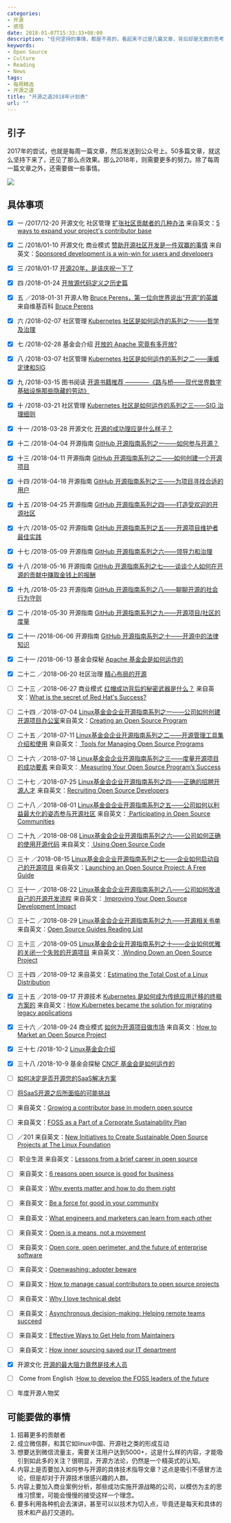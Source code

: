 ```yaml
---
categories:
- 开源
- 感悟
date: 2018-01-07T15:33:33+08:00
description: "任何坚持的事情，都是不易的，看起来不过是几篇文章，背后却是无数的思考和不间断的打磨。2018，继续摸索着前进。开源走进历史，不可逆转！要么拥抱，要么沉沦。"
keywords:
- Open Source
- Culture
- Reading
- News
tags:
- 每周精选
- 开源之道
title: "开源之道2018年计划表"
url: ""
---
```


## 引子

2017年的尝试，也就是每周一篇文章，然后发送到公众号上。50多篇文章，就这么坚持下来了，还见了那么点效果。那么2018年，则需要更多的努力。除了每周一篇文章之外，还需要做一些事情。

![](https://raw.githubusercontent.com/OCselected/ttoos/master/content/public/2018_calendar.png)


## 具体事项

- [x] 一 /2017/12-20 开源文化 社区管理 [扩张社区贡献者的几种办法](./posts/community_management/expand_project_contributor/) 来自英文：[5 ways to expand your project's contributor base](https://opensource.com/article/17/1/expand-project-contributor-base)
- [x] 二 /2018/01-10 开源文化 商业模式 [赞助开源社区开发是一件双赢的事情](./posts/contribute_to_community/sponsored_development_is_a_win-win/) 来自英文：[Sponsored development is a win-win for users and developers](https://opensource.com/article/17/11/sponsored-development)
- [x] 三 /2018/01-17 [开源20年，是该庆祝一下了](./posts/opensource_culture/opensource_20_years/)
- [x] 四 /2018-01-24 [开放源代码定义之历史篇](./posts/opensource_culture/the_open_source_definition_history/)
- [x] 五 ／2018-01-31 开源人物 [Bruce Perens，第一位向世界说出“开源”的英雄](./posts/opensource_leader/bruce_perens_open_source_definition/) 来自维基百科 [Bruce Perens](https://en.wikipedia.org/wiki/Bruce_Perens)
- [x] 六 /2018-02-07 社区管理 [Kubernetes 社区是如何运作的系列之一——哲学及治理](./posts/community_management/how_kubernetes_community_works_1/)
- [x] 七 /2018-02-28 基金会介绍 [开放的 Apache 究竟有多开放?](./posts/opensource/apache_is_open/)
- [x] 八 /2018-03-07 社区管理 [Kubernetes 社区是如何运作的系列之二——康威定律和SIG](./posts/community_management/how_kubernetes_community_works_2/)
- [x] 九 /2018-03-15 图书阅读 [开源书籍推荐 ————《路与桥——现代世界数字基础设施那些隐藏的劳动》](posts/paper_or_book_reading/road_and_bridges_the_unseen_labor_behind_our_digital_infrastructure/)
- [x] 十 /2018-03-21 社区管理 [Kubernetes 社区是如何运作的系列之三——SIG 治理细则](./posts/community_management/how_kubernetes_community_works_3/)
- [x] 十一 /2018-03-28 开源文化 [开源的成功理应是什么样子？](./posts/opensource_culture/what_success_really_looks_like_in_open_source/)
- [x] 十二 /2018-04-04 开源指南 [GitHub 开源指南系列之一——如何参与开源？](https://ocselected.github.io/open-source-guide/how-to-contribute/)
- [x] 十三 /2018-04-11 开源指南 [GitHub 开源指南系列之二——如何创建一个开源项目](https://ocselected.github.io/open-source-guide/starting-a-project/)
- [x] 十四 /2018-04-18 开源指南 [GitHub 开源指南系列之三——为项目寻找合适的用户](https://ocselected.github.io/open-source-guide/finding-users/)
- [x] 十五 /2018-04-25 开源指南 [GitHub 开源指南系列之四——打造受欢迎的开源社区](https://ocselected.github.io/open-source-guide/building-community/)
- [x] 十六 /2018-05-02 开源指南 [GitHub 开源指南系列之五——开源项目维护者最佳实践](https://ocselected.github.io/open-source-guide/best-practices/)
- [x] 十七 /2018-05-09 开源指南 [GitHub 开源指南系列之六——领导力和治理](https://ocselected.github.io/open-source-guide/leadership-and-governance/)
- [x] 十八 /2018-05-16 开源指南 [GitHub 开源指南系列之七——谈谈个人如何在开源的贡献中赚取金钱上的报酬](https://ocselected.github.io/open-source-guide/getting-paid/)
- [x] 十九 /2018-05-23 开源指南 [GitHub 开源指南系列之八——聊聊开源的社会行为守则](https://ocselected.github.io/open-source-guide/code-of-conduct/)
- [x] 二十 /2018-05-30 开源指南 [GitHub 开源指南系列之九——开源项目/社区的度量](https://ocselected.github.io/open-source-guide/metrics/)
- [x] 二十一 /2018-06-06 开源指南 [GitHub 开源指南系列之十——开源中的法律知识](https://ocselected.github.io/open-source-guide/legal/)
- [x] 二十一 /2018-06-13 基金会探秘 [Apache 基金会是如何运作的](./posts/foundation_introduce/how_apache_works/)
- [x] 二十二 ／2018-06-20 社区治理 [精心布局的开源](./posts/opensource/open_by_design/)
- [ ] 二十三 ／2018-06-27 商业模式 [红帽成功背后的秘密武器是什么？](./posts/business_model/what_is_the_secret_of_redhat_success) 来自英文：[What is the secret of Red Hat's Success?](http://timreview.ca/sites/default/files/article_PDF/Suehle_TIMReview_January2012_0.pdf)
- [ ] 二十四 ／2018-07-04 [Linux基金会企业开源指南系列之一——公司如何创建开源项目办公室]()来自英文：[Creating an Open Source Program](https://www.linuxfoundation.org/creating-an-open-source-program/)
- [ ] 二十五 ／2018-07-11 [Linux基金会企业开源指南系列之二——开源管理工具集介绍和使用]() 来自英文：[
Tools for Managing Open Source Programs](https://www.linuxfoundation.org/tools-managing-open-source-programs/)
- [ ] 二十六 ／2018-07-18 [Linux基金会企业开源指南系列之三——度量开源项目的成功要素]() 来自英文：[
Measuring Your Open Source Program’s Success](https://www.linuxfoundation.org/measuring-your-open-source-program-success/)
- [ ] 二十七 ／2018-07-25 [Linux基金会企业开源指南系列之四——正确的招聘开源人才]() 来自英文：[Recruiting Open Source Developers](https://www.linuxfoundation.org/recruiting-open-source-developers/)
- [ ] 二十八 ／2018-08-01 [Linux基金会企业开源指南系列之五——公司如何以利益最大化的姿态参与开源社区]() 来自英文：[
Participating in Open Source Communities](https://www.linuxfoundation.org/participating-open-source-communities/)
- [ ] 二十九 ／2018-08-08 [Linux基金会企业开源指南系列之六——公司如何正确的使用开源代码]() 来自英文：[
Using Open Source Code](https://www.linuxfoundation.org/using-open-source-code/)
- [ ] 三十 ／2018-08-15 [Linux基金会企业开源指南系列之七——企业如何启动自己的开源项目]() 来自英文：[Launching an Open Source Project: A Free Guide](https://www.linuxfoundation.org/blog/launching-open-source-project-free-guide/)
- [ ] 三十一 ／2018-08-22 [Linux基金会企业开源指南系列之八——公司如何改进自己的开源开发流程]() 来自英文：[
Improving Your Open Source Development Impact](https://www.linuxfoundation.org/resources/open-source-guides/improving-your-open-source-development-impact/)
- [ ] 三十二 ／2018-08-29 [Linux基金会企业开源指南系列之九——开源相关书单]() 来自英文：[Open Source Guides Reading List](https://www.linuxfoundation.org/resources/open-source-guides/open-source-guides-reading-list/)
- [ ] 三十三 ／2018-09-05 [Linux基金会企业开源指南系列之十——企业如何优雅的关闭一个失败的开源项目]() 来自英文：[
Winding Down an Open Source Project](https://www.linuxfoundation.org/resources/open-source-guides/winding-down-an-open-source-project/)
- [ ] 三十四 ／2018-09-12 []() 来自英文：[Estimating the Total Cost of a Linux Distribution](https://www.linux.com/publications/estimating-total-cost-linux-distribution)
- [x] 三十五 ／2018-09-17 开源技术 [Kubernetes 是如何成为传统应用迁移的终极方案的](./posts/opensource_technology/how-kubernetes-became-solution-migrating-legacy-applications/) 来自英文：[How Kubernetes became the solution for migrating legacy applications](https://opensource.com/article/18/2/how-kubernetes-became-solution-migrating-legacy-applications)
- [x] 三十六 ／2018-09-24 商业模式 [如何为开源项目做市场](posts/business_model/marketing-open-source-project) 来自英文：[How to Market an Open Source Project](https://www.linuxfoundation.org/blog/marketing-open-source-project/)
- [x] 三十七 /2018-10-2 [Linux基金会介绍](posts/foundation_introduce/linux_foundation_introduce)
- [x] 三十八 /2018-10-9 基金会探秘 [CNCF 基金会是如何运作的](./posts/foundation_introduce/how_cncf_works/)
- [ ] [如何决定是否开源您的SaaS解决方案](https://opensource.com/article/18/5/open-source-saas-y-world)
- [ ] [将SaaS开源之后所面临的可能挑战](https://opensource.com/article/18/5/open-source-saas-y-world-part-2)

- [ ] 来自英文：[Growing a contributor base in modern open source](https://opensource.com/life/16/5/growing-contributor-base-modern-open-source)
- [ ] 来自英文：[FOSS as a Part of a Corporate Sustainability Plan](https://www.linuxjournal.com/content/foss-part-corporate-sustainability-plan)
- [ ] ／201 []() 来自英文：[New Initiatives to Create Sustainable Open Source Projects at The Linux Foundation](https://www.linuxfoundation.org/blog/new-initiatives-to-create-sustainable-open-source-projects-at-the-linux-foundation/)
- [ ] []() 职业生涯 来自英文：[Lessons from a brief career in open source](https://opensource.com/article/17/2/preparing-career-open-source)
- [ ] []() 来自英文：[6 reasons open source is good for business](https://opensource.com/article/17/10/6-reasons-choose-open-source-software)
- [ ] []() 来自英文：[Why events matter and how to do them right](https://opensource.com/article/17/1/drupal-sibera)
- [ ] []() 来自英文：[Be a force for good in your community](https://opensource.com/open-organization/17/1/force-for-good-community)
- [ ] []() 来自英文：[What engineers and marketers can learn from each other](https://opensource.com/open-organization/17/1/engineers-marketers-can-learn)
- [ ] []() 来自英文：[Open is a means, not a movement](https://opensource.com/open-organization/16/10/open-means-not-movement)
- [ ] []() 来自英文：[Open core, open perimeter, and the future of enterprise software](https://opensource.com/article/17/8/open-core-vs-open-perimeter)
- [ ] []() 来自英文：[Openwashing: adopter beware](https://opensource.com/business/14/12/openwashing-more-prevalent)
- [ ] []() 来自英文：[How to manage casual contributors to open source projects](https://opensource.com/article/17/10/managing-casual-contributors)
- [ ] []() 来自英文：[Why I love technical debt](https://opensource.com/article/17/11/why-i-love-technical-debt)
- [ ] []() 来自英文：[Asynchronous decision-making: Helping remote teams succeed](https://opensource.com/article/17/12/asynchronous-decision-making)
- [ ] []() 来自英文：[Effective Ways to Get Help from Maintainers](https://www.snoyman.com/blog/2017/10/effective-ways-help-from-maintainers)

- [ ] []() 来自英文：[How inner sourcing saved our IT department](https://opensource.com/open-organization/18/1/open-orgs-and-inner-source-it)
- [x] 开源文化 [开源的最大阻力竟然是技术人员](posts/opensource_culture/why_said_obstacle_adoption_oss_is_engineer)
- [ ] []() Come from English :[How to develop the FOSS leaders of the future](https://opensource.com/article/18/4/succession-planning-how-develop-foss-leaders-future)
- [ ] 年度开源人物奖[](https://en.wikipedia.org/wiki/O%27Reilly_Open_Source_Award)


## 可能要做的事情

1. 招募更多的贡献者
2. 成立微信群，和其它如linux中国、开源社之类的形成互动
3. 想要达到微信流量主，需要关注用户达到5000+，这是什么样的内容，才能吸引到如此多的关注？很明显，开源方法论，仍然是一个精英式的认知。
4. 内容上是否要加入如何参与开源的具体技术指导文章？这点是吸引不感冒方法论，但是却对于开源技术很感兴趣的人群。
5. 内容上要加入商业案例分析，那些成功实施开源战略的公司，以模仿为主的思维习惯里，可能会慢慢的接受这样一个理念。
6. 要多利用各种机会去演讲，甚至可以以技术为切入点，毕竟还是每天和具体的技术和产品打交道的。
